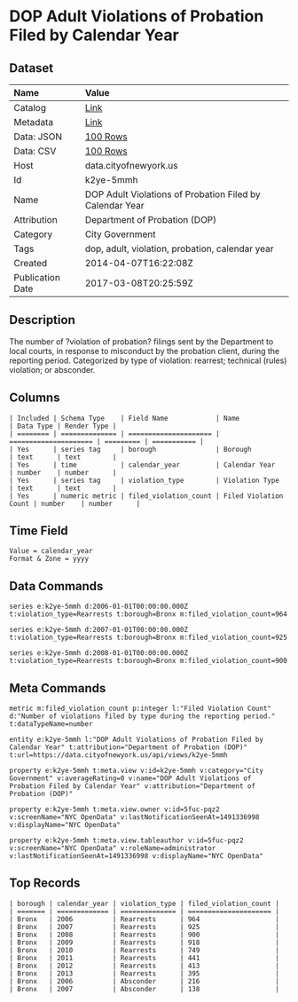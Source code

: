 # DOP Adult Violations of Probation Filed by Calendar Year

## Dataset

| Name | Value |
| :--- | :---- |
| Catalog | [Link](https://catalog.data.gov/dataset/dop-adult-violations-of-probation-filed-by-calendar-year-1276a) |
| Metadata | [Link](https://data.cityofnewyork.us/api/views/k2ye-5mmh) |
| Data: JSON | [100 Rows](https://data.cityofnewyork.us/api/views/k2ye-5mmh/rows.json?max_rows=100) |
| Data: CSV | [100 Rows](https://data.cityofnewyork.us/api/views/k2ye-5mmh/rows.csv?max_rows=100) |
| Host | data.cityofnewyork.us |
| Id | k2ye-5mmh |
| Name | DOP Adult Violations of Probation Filed by Calendar Year |
| Attribution | Department of Probation (DOP) |
| Category | City Government |
| Tags | dop, adult, violation, probation, calendar year |
| Created | 2014-04-07T16:22:08Z |
| Publication Date | 2017-03-08T20:25:59Z |

## Description

The number of ?violation of probation? filings sent by the Department to local courts, in response to misconduct by the probation client, during the reporting period.  Categorized by type of violation: rearrest; technical (rules) violation; or absconder.

## Columns

```ls
| Included | Schema Type    | Field Name            | Name                  | Data Type | Render Type |
| ======== | ============== | ===================== | ===================== | ========= | =========== |
| Yes      | series tag     | borough               | Borough               | text      | text        |
| Yes      | time           | calendar_year         | Calendar Year         | number    | number      |
| Yes      | series tag     | violation_type        | Violation Type        | text      | text        |
| Yes      | numeric metric | filed_violation_count | Filed Violation Count | number    | number      |
```

## Time Field

```ls
Value = calendar_year
Format & Zone = yyyy
```

## Data Commands

```ls
series e:k2ye-5mmh d:2006-01-01T00:00:00.000Z t:violation_type=Rearrests t:borough=Bronx m:filed_violation_count=964

series e:k2ye-5mmh d:2007-01-01T00:00:00.000Z t:violation_type=Rearrests t:borough=Bronx m:filed_violation_count=925

series e:k2ye-5mmh d:2008-01-01T00:00:00.000Z t:violation_type=Rearrests t:borough=Bronx m:filed_violation_count=900
```

## Meta Commands

```ls
metric m:filed_violation_count p:integer l:"Filed Violation Count" d:"Number of violations filed by type during the reporting period." t:dataTypeName=number

entity e:k2ye-5mmh l:"DOP Adult Violations of Probation Filed by Calendar Year" t:attribution="Department of Probation (DOP)" t:url=https://data.cityofnewyork.us/api/views/k2ye-5mmh

property e:k2ye-5mmh t:meta.view v:id=k2ye-5mmh v:category="City Government" v:averageRating=0 v:name="DOP Adult Violations of Probation Filed by Calendar Year" v:attribution="Department of Probation (DOP)"

property e:k2ye-5mmh t:meta.view.owner v:id=5fuc-pqz2 v:screenName="NYC OpenData" v:lastNotificationSeenAt=1491336998 v:displayName="NYC OpenData"

property e:k2ye-5mmh t:meta.view.tableauthor v:id=5fuc-pqz2 v:screenName="NYC OpenData" v:roleName=administrator v:lastNotificationSeenAt=1491336998 v:displayName="NYC OpenData"
```

## Top Records

```ls
| borough | calendar_year | violation_type | filed_violation_count | 
| ======= | ============= | ============== | ===================== | 
| Bronx   | 2006          | Rearrests      | 964                   | 
| Bronx   | 2007          | Rearrests      | 925                   | 
| Bronx   | 2008          | Rearrests      | 900                   | 
| Bronx   | 2009          | Rearrests      | 918                   | 
| Bronx   | 2010          | Rearrests      | 749                   | 
| Bronx   | 2011          | Rearrests      | 441                   | 
| Bronx   | 2012          | Rearrests      | 413                   | 
| Bronx   | 2013          | Rearrests      | 395                   | 
| Bronx   | 2006          | Absconder      | 216                   | 
| Bronx   | 2007          | Absconder      | 138                   | 
```